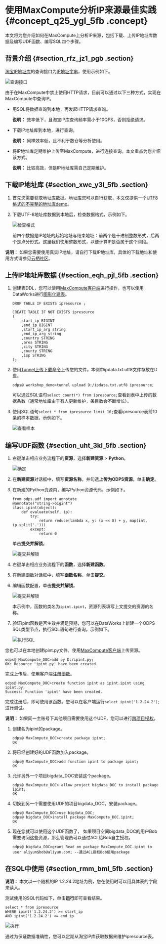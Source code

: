 # 使用MaxCompute分析IP来源最佳实践 {#concept_q25_ygl_5fb .concept}

本文将为您介绍如何在MaxCompute上分析IP来源，包括下载、上传IP地址库数据及编写UDF函数、编写SQL四个步骤。

## 背景介绍 {#section_rfz_jz1_pgb .section}

[淘宝IP地址库](http://ip.taobao.com/)的查询接口为[IP地址字串](http://ip.taobao.com/service/getIpInfo.php?ip=[ip%E5%9C%B0%E5%9D%80%E5%AD%97%E4%B8%B2])，使用示例如下。

![查询接口](http://static-aliyun-doc.oss-cn-hangzhou.aliyuncs.com/assets/img/63437/156379536931905_zh-CN.png)

由于在MaxCompute中禁止使用HTTP请求，目前可以通过以下三种方式，实现在MaxCompute中查询IP。

-   用SQL将数据查询到本地，再发起HTTP请求查询。

    **说明：** 效率低下，且淘宝IP库查询频率需小于10QPS，否则拒绝请求。

-   下载IP地址库到本地，进行查询。

    **说明：** 同样效率低，且不利于数仓等分析使用。

-   将IP地址库定期维护上传至MaxCompute，进行连接查询。本文重点为您介绍该方式。

    **说明：** 比较高效，但是IP地址库需自己定期维护。


## 下载IP地址库 {#section_xwc_y3l_5fb .section}

1.  首先您需要获取地址库数据。地址库您可以自行获取，本文仅提供一个[UTF8格式的不完整的地址库demo](http://docs-aliyun.cn-hangzhou.oss.aliyun-inc.com/assets/attach/102762/cn_zh/1547530733280/ipdata.txt.utf8)。
2.  下载UTF-8地址库数据到本地后，检查数据格式，示例如下。

    ![检查格式](http://static-aliyun-doc.oss-cn-hangzhou.aliyuncs.com/assets/img/63437/156379536931907_zh-CN.png)

    前四个数据是IP地址的起始地址与结束地址：前两个是十进制整数形式，后两个是点分形式。这里我们使用整数形式，以便计算IP是否属于这个网段。


**说明：** 如果您需要使用真实IP地址，请自行下载IP地址库，具体的下载地址和使用方式请参见[云栖社区](https://yq.aliyun.com/articles/68432)。

## 上传IP地址库数据 {#section_eqh_pjl_5fb .section}

1.  创建表DDL，您可以使用[MaxCompute客户端](../../../../intl.zh-CN/工具及下载/客户端.md#)进行操作，也可以使用DataWorks进行[图形化建表](../../../../intl.zh-CN/使用指南/数据开发/表管理.md#)。

    ``` {#codeblock_ndw_ic6_png .language-sql}
    DROP TABLE IF EXISTS ipresource ;
    
    CREATE TABLE IF NOT EXISTS ipresource 
    (
        start_ip BIGINT
        ,end_ip BIGINT
        ,start_ip_arg string
        ,end_ip_arg string
        ,country STRING
        ,area STRING
        ,city STRING
        ,county STRING
        ,isp STRING
    );
    ```

2.  使用[Tunnel上传下载命令](../../../../intl.zh-CN/开发/数据上传下载/Tunnel上传下载命令.md#)上传您的文件，本例中ipdata.txt.utf8文件存放在D盘。

    ``` {#codeblock_lx6_w29_6b4 .language-sql}
    odps@ workshop_demo>tunnel upload D:/ipdata.txt.utf8 ipresource;
    ```

    可以通过SQL语句`select count(*) from ipresource;`查看到表中上传的数据条数（通常地址库由于有人更新维护，条目数会不断增长）。

3.  使用SQL语句`select * from ipresource limit 10;`查看ipresource表前10条的样本数据，示例如下。

    ![查看样本](http://static-aliyun-doc.oss-cn-hangzhou.aliyuncs.com/assets/img/63437/156379536931909_zh-CN.png)


## 编写UDF函数 {#section_uht_3kl_5fb .section}

1.  右键单击相应业务流程下的**资源**，选择**新建资源** \> **Python**。

    ![确定](http://static-aliyun-doc.oss-cn-hangzhou.aliyuncs.com/assets/img/63437/156379536931910_zh-CN.png)

2.  在**新建资源**对话框中，填写**资源名称**，并勾选**上传为ODPS资源**，单击**确定**。
3.  在新建的Python资源内，编写Python资源代码，示例如下。

    ``` {#codeblock_ucw_v89_mra .language-sql}
    from odps.udf import annotate
    @annotate("string->bigint")
    class ipint(object):
        def evaluate(self, ip):
            try:
                return reduce(lambda x, y: (x << 8) + y, map(int, ip.split('.')))
            except:
                return 0
    ```

    单击**提交并解锁**。

    ![提交并解锁](http://static-aliyun-doc.oss-cn-hangzhou.aliyuncs.com/assets/img/63437/156379536931911_zh-CN.png)

4.  右键单击相应业务流程下的**函数**，选择**新建函数**。
5.  在新建函数对话框中，填写**函数名称**，单击**提交**。
6.  编辑函数配置，单击**提交并解锁**。

    ![提交并解锁](http://static-aliyun-doc.oss-cn-hangzhou.aliyuncs.com/assets/img/63437/156379536931913_zh-CN.png)

    本示例中，函数的类名为`ipint.ipint`，资源列表填写上文提交的资源的名称。

7.  验证ipint函数是否生效并满足预期，您可以在DataWorks上新建一个ODPS SQL类型节点，执行SQL语句进行查询，示例如下。

    ![执行SQL](http://static-aliyun-doc.oss-cn-hangzhou.aliyuncs.com/assets/img/63437/156379536931914_zh-CN.png)


您也可以在本地创建ipint.py文件，使用[MaxCompute客户端](../../../../intl.zh-CN/工具及下载/客户端.md#)上传资源。

``` {#codeblock_ara_p7n_zpi .language-sql}
odps@ MaxCompute_DOC>add py D:/ipint.py;
OK: Resource 'ipint.py' have been created.
```

完成上传后，使用客户端[注册函数](../../../../intl.zh-CN/开发/常用命令/函数操作.md#)。

``` {#codeblock_u0j_21j_gnc .language-sql}
odps@ MaxCompute_DOC>create function ipint as ipint.ipint using ipint.py;
Success: Function 'ipint' have been created.
```

完成注册后，即可使用该函数。您可以在客户端运行`select ipint('1.2.24.2');`进行测试。

**说明：** 如果同一主账号下其他项目需要使用这个UDF，您可以进行[跨项目授权](../../../../intl.zh-CN/管理/安全功能详解/跨项目空间的资源分享/基于Package的跨项目空间的资源分享.md#)。

1.  创建名为ipint的package。

    ``` {#codeblock_jad_4wq_evf .language-sql}
    odps@ MaxCompute_DOC>create package ipint;
    OK
    ```

2.  将已经创建好的UDF函数加入package。

    ``` {#codeblock_r6e_xyx_349 .language-sql}
    odps@ MaxCompute_DOC>add function ipint to package ipint;
    OK
    ```

3.  允许另外一个项目bigdata\_DOC安装这个package。

    ``` {#codeblock_7fp_exx_d5q .language-sql}
    odps@ MaxCompute_DOC> allow project bigdata_DOC to install package ipint;
    OK
    ```

4.  切换到另一个需要使用UDF的项目bigdata\_DOC，安装package。

    ``` {#codeblock_p9i_tad_6gd}
    odps@ MaxCompute_DOC>use bigdata_DOC;
    odps@ bigdata_DOC>install package MaxCompute_DOC.ipint;
    OK
    ```

5.  现在您就可以使用这个UDF函数了， 如果项目空间bigdata\_DOC的用户Bob需要访问这些资源，那么管理员可以通过ACL给Bob自主授权。

    ``` {#codeblock_lss_8c5_2pa .language-sql}
    odps@ bigdata_DOC>grant Read on package MaxCompute_DOC.ipint to user aliyun$bob@aliyun.com; --通过ACL授权Bob使用package
    ```


## 在SQL中使用 {#section_rmm_bml_5fb .section}

**说明：** 本文以一个随机的IP 1.2.24.2地址为例，您在使用时可以用具体表的字段来读入。

测试使用的SQL代码如下，单击**运行**即可查看结果。

``` {#codeblock_1ez_k3q_2fb .language-sql}
select * from ipresource
WHERE ipint('1.2.24.2') >= start_ip
AND ipint('1.2.24.2') <= end_ip
```

![执行](http://static-aliyun-doc.oss-cn-hangzhou.aliyuncs.com/assets/img/63437/156379536931915_zh-CN.png)

通过为保证数据准确性，您可以定期从淘宝IP库获取数据来维护ipresource表。

